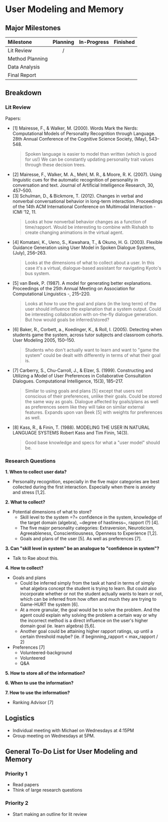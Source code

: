 # User Modeling and Memory

## Major Milestones
|Milestone|Planning|In-Progress|Finished|
|:--------|:------:|:---------:|:------:|
|Lit Review                               |/| | | |
|Method Planning                          | | | | |
|Data Analysis                            | | | | |
|Final Report                             | | | | |

## Breakdown
### Lit Review
Papers:
- [1] Mairesse, F., & Walker, M. (2000). Words Mark the Nerds: Computational Models of Personality Recognition through Language. 28th Annual Conference of the Cognitive Science Society, (May), 543–548.
  > Spoken language is easier to model than written (which is good for us!) We can be constantly updating personality trait values through these decision trees.
- [2] Mairesse, F., Walker, M. A., Mehl, M. R., & Moore, R. K. (2007). Using linguistic cues for the automatic recognition of personality in conversation and text. Journal of Artificial Intelligence Research, 30, 457–500.
- [3] Schulman, D., & Bickmore, T. (2012). Changes in verbal and nonverbal conversational behavior in long-term interaction. Proceedings of the 14th ACM International Conference on Multimodal Interaction - ICMI ’12, 11.
  > Looks at how nonverbal behavior changes as a function of time/rapport.
Would be interesting to combine with Rishabh to create changing animations in the virtual agent.
- [4] Komatani, K., Ueno, S., Kawahara, T., & Okuno, H. G. (2003). Flexible Guidance Generation using User Model in Spoken Dialogue Systems, (July), 256–263.
  > Looks at the dimensions of what to collect about a user. In this case it's a virtual, dialogue-based assistant for navigating Kyoto's bus system.
- [5] van Beek, P. (1987). A model for generating better explanations. Proceedings of the 25th Annual Meeting on Association for Computational Linguistics -, 215–220.
  > Looks at how to use the goal and plans (in the long term) of the user should influence the explanation that a system output. Could be interesting collaboration with on-the-fly dialogue generation. But how would goals be inferred/stored?
- [6] Baker, R., Corbett, a., Koedinger, K., & Roll, I. (2005). Detecting when students game the system, across tutor subjects and classroom cohorts. User Modeling 2005, 150–150.
  > Students who don't actually want to learn and want to "game the system" could be dealt with differently in terms of what their goal is.
- [7] Carberry, S., Chu-Carroll, J., & Elzer, S. (1999). Constructing and Utilizing a Model of User Preferences in Collaborative Consultation Dialogues. Computational Intelligence, 15(3), 185–217.
  > Similar to using goals and plans [5] except that users not conscious of their preferences, unlike their goals. Could be stored the same way as goals. Dialogue affected by goals/plans as well as preferences seem like they will take on similar external features. Expands upon van Beek [5] with weights for preferences as well.
- [8] Kass, R., & Finin, T. (1988). MODELING THE USER IN NATURAL LANGUAGE SYSTEMS Robert Kass and Tim Finin, 14(3).
  > Good base knowledge and specs for what a "user model" should be.

### Research Questions
__1. When to collect user data?__
- Personality recognition, especially in the five major categories are best collected during the first interaction. Especially when there is anxiety and stress [1,2].
  
__2. What to collect?__
- Potential dimensions of what to store?
  - Skill level to the system =?= confidence in the system, knowledge of the target domain (algebra), ~degree of hastiness~, rapport (?) [4].
  - The five major personality categories: Extraversion, Neuroticism, Agreeableness, Conscientiousness, Openness to Experience [1,2].
  - Goals and plans of the user [5]. As well as preferences [7].

__3. Can "skill level in system" be an analogue to "confidence in system"?__
- Talk to Rae about this.

__4. How to collect?__
- Goals and plans
  - Could be inferred simply from the task at hand in terms of simply what algebra concept the student is trying to learn. But could also incorporate whether or not the student actually wants to learn or not, which can be inferred from how often and much they are trying to Game-HURT the system [6].
  - At a more granular, the goal would be to solve the problem. And the agent could explain why solving the problem a certain way or why the incorrect method is a direct influence on the user's higher domain goal (ie. learn algebra) [5,6].
  - Another goal could be attaining higher rapport ratings, up until a certain threshold maybe? (ie. if beginning_rapport < max_rapport / 2)
- Preferences [7]
  - Volunteered-background
  - Volunteered
  - Q&A

__5. How to store all of the information?__

__6. When to use the information?__

__7. How to use the information?__
- Ranking Advisor [7]
  

## Logistics
- Individual meeting with Michael on Wednesdays at 4:15PM
- Group meeting on Wednesdays at 5PM.

## General To-Do List for User Modeling and Memory

### Priority 1
- Read papers
- Think of large research questions

### Priority 2
- Start making an outline for lit review
